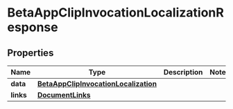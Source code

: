 

# BetaAppClipInvocationLocalizationResponse


## Properties

| Name | Type | Description | Notes |
|------------ | ------------- | ------------- | -------------|
|**data** | [**BetaAppClipInvocationLocalization**](BetaAppClipInvocationLocalization.md) |  |  |
|**links** | [**DocumentLinks**](DocumentLinks.md) |  |  |



